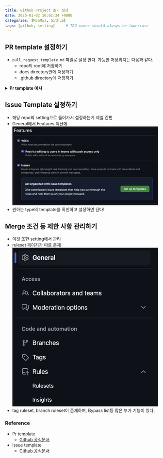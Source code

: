 ```yaml
---
title: Github Project 초기 설정
date: 2025-01-02 10:02:34 +9000
categories: [MoaMoa, Github]
tags: [github, setting]     # TAG names should always be lowercase
---
```


PR template 설정하기
--
- ```pull_request_template.md``` 파일로 설정 한다. 가능한 저장위치는 다음과 같다.
  - repo의 root에 저장하기
  - docs directory안에 저장하기
  - .github directory에 저장하기
<details>
<summary><strong>Pr template 예시</strong></summary>

```   
### ✏️ 작업 개요


### ⛳ 작업 분류
- [ ] 작업1
- [ ] 작업2
- [ ] 작업3

### 🔨 작업 상세 내용
1.

### 💡 생각해볼 문제
- 냉무
```
</details>

Issue Template 설정하기
--
- 해당 repo의 setting으로 들어가서 설정하는게 제일 간편
- General에서 Features 섹션에 
![issue template](../assets/MoaMoa/issue_template.png)
- 원하는 type의 template를 확인하고 설정하면 된다!

Merge 조건 등 제한 사항 관리하기
--
- 이것 또한 setting에서 관리
- ruleset 페이지가 따로 존재
![ruleset](../assets/MoaMoa/ruleset.png)
- tag ruleset, branch ruleset이 존재하며, Bypass list등 많은 부가 기능이 있다. 

### Reference
- Pr template
  - [Github 공식문서](https://docs.github.com/en/communities/using-templates-to-encourage-useful-issues-and-pull-requests/creating-a-pull-request-template-for-your-repository)
- Issue template
  - [Github 공식문서](https://docs.github.com/en/communities/using-templates-to-encourage-useful-issues-and-pull-requests/configuring-issue-templates-for-your-repository#configuring-the-template-chooser)
